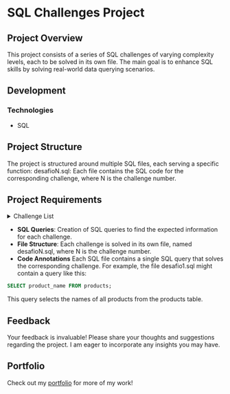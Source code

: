 # SQL Challenges Project

## Project Overview

This project consists of a series of SQL challenges of varying complexity levels, each to be solved in its own file. The main goal is to enhance SQL skills by solving real-world data querying scenarios.

## Development
### Technologies
 - SQL

## Project Structure
The project is structured around multiple SQL files, each serving a specific function:
desafioN.sql: Each file contains the SQL code for the corresponding challenge, where N is the challenge number.

## Project Requirements

<details>
<summary>Challenge List</summary>

1. Display only the names of the products in the products table.
2. Display the data from all columns in the products table.
3. Write a query that displays the values of the column that represents the primary key of the products table.
4. Count how many records exist in the product_name column of the products table.
5. Construct a query that displays the data from the products table starting from the fourth record up to the thirteenth.
6. Display the data from the product_name and id columns of the products table in such a way that the results are in alphabetical order of the names.
7. Show only the ids of the last 5 records of the products table (the ordering should be based on the id column).
8. Make a query that returns three columns, respectively, with the names 'A', 'Trybe' and 'eh', and with values referring to the sum of '5 + 6', the string 'de', the sum of '2 + 8'.
9. Show all values of notes from the purchase_orders table that are not null.
10. Show all data from the purchase_orders table in descending order, sorted by created_by where created_by is greater than or equal to 3. Also sort the results by id in ascending order, as a tie-breaker for the ordering.
11. Display the data from the notes column of the purchase_orders table where its Purchase generated based on Order value is greater than or equal to 30 and less than or equal to 39.
12. Show the submitted_date of purchase_orders where the submitted_date is April 26, 2006.
13. Show the supplier_id of the purchase_orders where the supplier_id is 1 or 3.
14. Show the results of the supplier_id column of the purchase_orders table where the supplier_id is greater than or equal to 1 and less than or equal to 3.
15. Show only the hours (without the minutes and seconds) of the submitted_date column of all records in the purchase_orders table. In the result, the hour extracted from the submitted_date column should be called submitted_hour.
16. Display the submitted_date of the purchase_orders that are between 2006-01-26 00:00:00 and 2006-03-31 23:59:59.
17. Show the records of the id and supplier_id columns of the purchase_orders where the supplier_ids are either 1, or 3, or 5, or 7.
18. Show all records of purchase_orders that have supplier_id equal to 3 and status_id equal to 2.
19. Show the number of orders that were made in the orders table by the employee_id equal to 5 or 6, and that were sent through the method (column) shipper_id equal to 2. In the result, the column that contains the count of orders should be called orders_count.
20. Add to the order_details table a record with order_id: 69, product_id: 80, quantity: 15.0000, unit_price: 15.0000, discount: 0, status_id: 2, date_allocated: NULL, purchase_order_id: NULL and inventory_id: 129.
21. Add with a single INSERT, two rows to the order_details table with the same data as requirement 20.
22. Update all data in the discount column, in the order_details table, to 15.
23. Update the data in the discount column of the order_details table to 30, where the value in the unit_price column is less than 10.0000.
24. Update the data in the discount column of the order_details table to 45, where the value in the unit_price column is greater than 10.0000 and the id is a number between 30 and 40.
25. Delete all data where the unit_price of the order_details table is less than 10.0000.
26. Delete all data where the unit_price of the order_details table is greater than 10.0000.
27. Delete all data from the order_details table.

</details>

- **SQL Queries**: Creation of SQL queries to find the expected information for each challenge.
- **File Structure**: Each challenge is solved in its own file, named desafioN.sql, where N is the challenge number.
- **Code Annotations**
Each SQL file contains a single SQL query that solves the corresponding challenge. For example, the file desafio1.sql might contain a query like this:
```sql
SELECT product_name FROM products;
```
This query selects the names of all products from the products table.

## Feedback
Your feedback is invaluable! Please share your thoughts and suggestions regarding the project. I am eager to incorporate any insights you may have.

## Portfolio
Check out my [portfolio](my-folio-weld.vercel.app/) for more of my work!